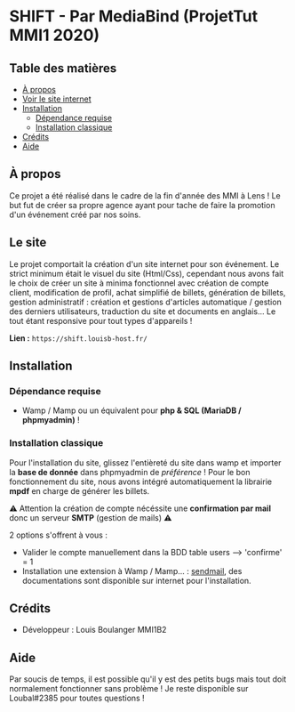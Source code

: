 # SHIFT - Par MediaBind (ProjetTut MMI1 2020)


## Table des matières

- [À propos](#à-propos)
- [Voir le site internet](#le-site)
- [Installation](#installation)
  - [Dépendance requise](#dépendance-requise)
  - [Installation classique](#installation-classique)
- [Crédits](#crédits)
- [Aide](#aide)

## À propos

Ce projet a été réalisé dans le cadre de la fin d'année des MMI à Lens ! Le but fut de créer sa propre agence ayant pour tache de faire la promotion d'un événement créé par nos soins.

## Le site
Le projet comportait la création d'un site internet pour son événement. Le strict minimum était le visuel du site (Html/Css), cependant nous avons fait le choix de créer un site à minima fonctionnel avec création de compte client, modification de profil, achat simplifié de billets, génération de billets, gestion administratif : création et gestions d'articles automatique / gestion des derniers utilisateurs, traduction du site et documents en anglais... Le tout étant responsive pour tout types d'appareils !

**Lien :** `https://shift.louisb-host.fr/`

## Installation

### Dépendance requise
- Wamp / Mamp ou un équivalent pour **php & SQL (MariaDB / phpmyadmin)** !

### Installation classique

Pour l'installation du site, glissez l'entièreté du site dans wamp et importer la **base de donnée** dans phpmyadmin de *préférence* !
Pour le bon fonctionnement du site, nous avons intégré automatiquement la librairie **mpdf** en charge de générer les billets.

⚠️ Attention la création de compte nécéssite une **confirmation par mail** donc un serveur **SMTP** (gestion de mails) ⚠️

2 options s'offrent à vous : 
  - Valider le compte manuellement dans la BDD table users --> 'confirme' = 1
  - Installation une extension à Wamp / Mamp... : [sendmail](https://www.glob.com.au/sendmail/), des documentations sont disponible sur internet pour l'installation.

## Crédits

- Développeur : Louis Boulanger MMI1B2

## Aide

Par soucis de temps, il est possible qu'il y est des petits bugs mais tout doit normalement fonctionner sans problème !
Je reste disponible sur Loubal#2385 pour toutes questions !
